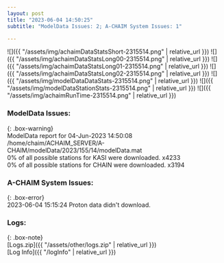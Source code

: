 ```yaml
---
layout: post
title: "2023-06-04 14:50:25"
subtitle: "ModelData Issues: 2; A-CHAIM System Issues: 1"

---
```


![]({{ "/assets/img/achaimDataStatsShort-2315514.png" | relative_url }})
![]({{ "/assets/img/achaimDataStatsLong00-2315514.png" | relative_url }})
![]({{ "/assets/img/achaimDataStatsLong01-2315514.png" | relative_url }})
![]({{ "/assets/img/achaimDataStatsLong02-2315514.png" | relative_url }})
![]({{ "/assets/img/modelDataDataStats-2315514.png" | relative_url }})
![]({{ "/assets/img/modelDataStationStats-2315514.png" | relative_url }})
![]({{ "/assets/img/achaimRunTime-2315514.png" | relative_url }})


### ModelData Issues:  
  
{: .box-warning}  
 ModelData report for 04-Jun-2023 14:50:08   
 /home/chaim/ACHAIM_SERVER/A-CHAIM/modelData/2023/155/14/modelData.mat   
 0% of all possible stations for KASI were downloaded. x4233   
 0% of all possible stations for CHAIN were downloaded. x3194   
  
### A-CHAIM System Issues:  
  
{: .box-error}  
2023-06-04 15:15:24 Proton data didn't download.  

### Logs:  
  
{: .box-note}  
[Logs.zip]({{ "/assets/other/logs.zip" | relative_url }})  
[Log Info]({{ "/logInfo" | relative_url }})  
